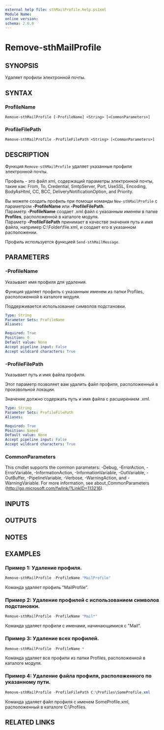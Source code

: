 ```yaml
---
external help file: sthMailProfile.help.ps1xml
Module Name:
online version:
schema: 2.0.0
---
```


# Remove-sthMailProfile

## SYNOPSIS
Удаляет профили электронной почты.

## SYNTAX

### ProfileName
```
Remove-sthMailProfile [-ProfileName] <String> [<CommonParameters>]
```

### ProfileFilePath
```
Remove-sthMailProfile -ProfileFilePath <String> [<CommonParameters>]
```

## DESCRIPTION
Функция `Remove-sthMailProfile` удаляет указанные профили электронной почты.

Профиль - это файл xml, содержащий параметры электронной почты, такие как: From, To, Credential, SmtpServer, Port, UseSSL, Encoding, BodyAsHtml, CC, BCC, DeliveryNotificationOption, and Priority.

Вы можете создать профиль при помощи команды `New-sthMailProfile` с параметром **-ProfileName** или **-ProfileFilePath**.\
Параметр **-ProfileName** создает .xml файл с указанным именем в папке **Profiles**, расположенной в каталоге модуля.\
Параметр **-ProfileFilePath** принимает в качестве значения путь и имя файла, например C:\Folder\file.xml, и создает его в указанном расположении.

Профиль используется функцией `Send-sthMailMessage`.

## PARAMETERS

### -ProfileName
Указывает имя профиля для удаления.

Функция удаляет профиль с указанным именем из папки Profiles, расположенной в каталоге модуля.

Поддерживается использование символов подстановки.

```yaml
Type: String
Parameter Sets: ProfileName
Aliases:

Required: True
Position: 0
Default value: None
Accept pipeline input: False
Accept wildcard characters: True
```

### -ProfileFilePath
Указывает путь и имя файла профиля.

Этот параметр позволяет вам удалить файл профиля, расположенный в произвольной локации.

Значение должно содержать путь и имя файла с расширением .xml.

```yaml
Type: String
Parameter Sets: ProfileFilePath
Aliases:

Required: True
Position: Named
Default value: None
Accept pipeline input: False
Accept wildcard characters: True
```

### CommonParameters
This cmdlet supports the common parameters: -Debug, -ErrorAction, -ErrorVariable, -InformationAction, -InformationVariable, -OutVariable, -OutBuffer, -PipelineVariable, -Verbose, -WarningAction, and -WarningVariable.
For more information, see about_CommonParameters (http://go.microsoft.com/fwlink/?LinkID=113216).

## INPUTS

## OUTPUTS

## NOTES

## EXAMPLES

### Пример 1: Удаление профиля.
```powershell
Remove-sthMailProfile -ProfileName "MailProfile"
```

Команда удаляет профиль "MailProfile".

### Пример 2: Удаление профилей с использованием символов подстановки.
```powershell
Remove-sthMailProfile -ProfileName "Mail*"
```

Команда удаляет профили с именами, начинающимися с "Mail".

### Пример 3: Удаление всех профилей.
```powershell
Remove-sthMailProfile -ProfileName *
```

Команда удаляет все профили из папки Profiles, расположенной в каталоге модуля.

### Пример 4: Удаление файла профиля, расположенного по указанному пути.
```powershell
Remove-sthMailProfile -ProfileFilePath C:\Profiles\SomeProfile.xml
```

Команда удаляет файл профиля с именем SomeProfile.xml, расположенный в каталоге C:\Profiles.

## RELATED LINKS
